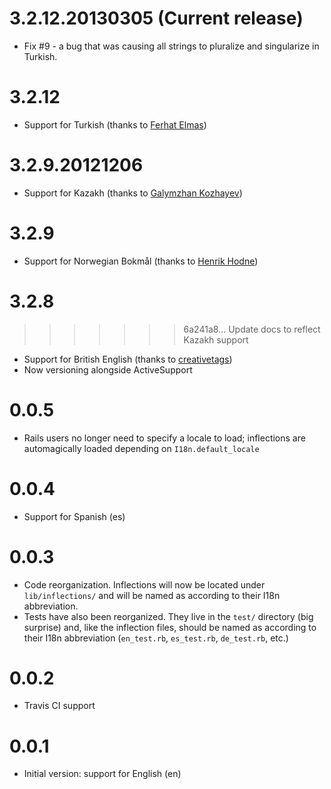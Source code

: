 3.2.12.20130305 (Current release)
=================================
* Fix #9 - a bug that was causing all strings to pluralize and singularize in Turkish.

3.2.12
======
* Support for Turkish (thanks to [Ferhat Elmas](https://github.com/ferhatelmas))

3.2.9.20121206
==============
* Support for Kazakh (thanks to [Galymzhan Kozhayev](https://github.com/galymzhan))

3.2.9
=====
* Support for Norwegian Bokmål (thanks to [Henrik Hodne](https://github.com/henrikhodne))

3.2.8
=====
>>>>>>> 6a241a8... Update docs to reflect Kazakh support
* Support for British English (thanks to [creativetags](https://github.com/creativetags))
* Now versioning alongside ActiveSupport

0.0.5
=====
* Rails users no longer need to specify a locale to load; inflections are automagically loaded depending on `I18n.default_locale`

0.0.4
=====
* Support for Spanish (es)

0.0.3
=====
* Code reorganization. Inflections will now be located under `lib/inflections/` and will be named as according to their I18n abbreviation.
* Tests have also been reorganized. They live in the `test/` directory (big surprise) and, like the inflection files, should be named as according to their I18n abbreviation (`en_test.rb`, `es_test.rb`, `de_test.rb`, etc.)

0.0.2
=====
* Travis CI support

0.0.1
=====
* Initial version: support for English (en)
